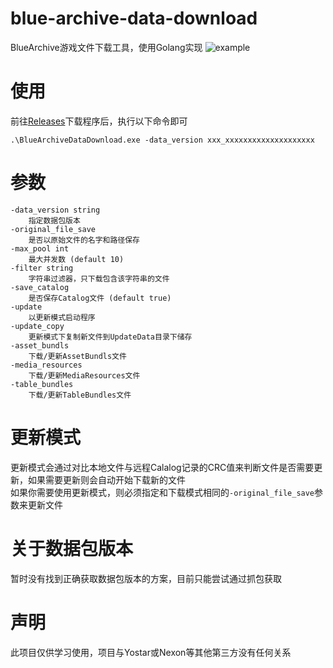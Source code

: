 <!--
 * @Author: nijineko
 * @Date: 2023-03-04 02:24:45
 * @LastEditTime: 2023-03-21 12:57:47
 * @LastEditors: nijineko
 * @Description: 
 * @FilePath: \DataDownload\README.md
-->
# blue-archive-data-download
BlueArchive游戏文件下载工具，使用Golang实现
![example](example.gif)

# 使用
前往[Releases](https://github.com/nijinekoyo/blue-archive-data-download/releases)下载程序后，执行以下命令即可
```
.\BlueArchiveDataDownload.exe -data_version xxx_xxxxxxxxxxxxxxxxxxxx
```

# 参数
```
-data_version string
    指定数据包版本
-original_file_save
    是否以原始文件的名字和路径保存
-max_pool int
    最大并发数 (default 10)
-filter string
    字符串过滤器，只下载包含该字符串的文件
-save_catalog
    是否保存Catalog文件 (default true)
-update
    以更新模式启动程序
-update_copy
    更新模式下复制新文件到UpdateData目录下储存
-asset_bundls
    下载/更新AssetBundls文件
-media_resources
    下载/更新MediaResources文件
-table_bundles
    下载/更新TableBundles文件
```

# 更新模式
更新模式会通过对比本地文件与远程Calalog记录的CRC值来判断文件是否需要更新，如果需要更新则会自动开始下载新的文件  
如果你需要使用更新模式，则必须指定和下载模式相同的`-original_file_save`参数来更新文件

# 关于数据包版本
暂时没有找到正确获取数据包版本的方案，目前只能尝试通过抓包获取

# 声明
此项目仅供学习使用，项目与Yostar或Nexon等其他第三方没有任何关系